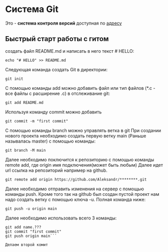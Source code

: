 # Система Git 

Это -  **система контроля версий** доступная по [адресу](https://github.com)

## Быстрый старт работы с гитом

создать файл README.md и написать в него текст # HELLO:

```echo "# HELLO" >> README.md```

Следующая команда создать Git в директории:

```git init ```

C помощью команды add можно добавить файл или тип файлов (*.c - все файлы с расширение .c) в отслеживание git:

```git add README.md```

Используя команду commit можно добавить 

```git commit -m "first commit"```

С помощью команды branch можно управлять ветка в git
При создании нового проекта необходимо создать первую ветку main (Раньше называлась master) с помощью команды:

```git branch -M main```

Далее необходимо поключится к репозиторию с помощью команды remote add, где origin имя подключения(может быть любым) Далее идет url ссылка на репозиторий например на github. 

```git remote add origin https://github.com/Aleksandr/********.git```

Далее необходимо отправить изменения на сервер с помощью команды push. Кроме того так на github был создан пустой проект нам надо создать ветку с помощью ключа -u. Полная команда ниже:

```git push -u origin main```


Далее необходимо использовать всего 3 команды:

```
git add name.???
git commit "first commit"
git push origin main```    

Делаем второй комит